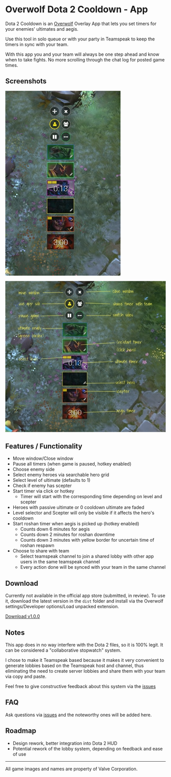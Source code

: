 # Overwolf Dota 2 Cooldown - App

Dota 2 Cooldown is an [Overwolf](http://overwolf.com/) Overlay App that lets you set timers for your enemies' ultimates and aegis.

Use this tool in solo queue or with your party in Teamspeak to keep the timers in sync with your team.

With this app you and your team will always be one step ahead and know when to take fights. No more scrolling through the chat log for posted game times.

## Screenshots

![UI Screenshot](images/02-ui-sample-1.jpg)

![UI Screenshot](images/06-ui-explained.jpg)

## Features / Functionality

* Move window/Close window
* Pause all timers (when game is paused, hotkey enabled)
* Choose enemy side
* Select enemy heroes via searchable hero grid
* Select level of ultimate (defaults to 1)
* Check if enemy has scepter
* Start timer via click or hotkey
    * Timer will start with the corresponding time depending on level and scepter
* Heroes with passive ultimate or 0 cooldown ultimate are faded
* Level selector and Scepter will only be visible if it affects the hero's cooldown
* Start roshan timer when aegis is picked up (hotkey enabled)
    * Counts down 6 minutes for aegis
    * Counts down 2 minutes for roshan downtime
    * Counts down 3 minutes with yellow border for uncertain time of roshan respawn
* Choose to share with team
    * Select teamspeak channel to join a shared lobby with other app users in the same teamspeak channel
    * Every action done will be synced with your team in the same channel

## Download

Currently not available in the official app store (submitted, in review). To use it, download the latest version in the `dist` folder and install via the Overwolf settings/Developer options/Load unpacked extension.

[Download v1.0.0](dist/overwolf-dota2-cooldown-1.0.0.tar.gz?raw=true)

## Notes

This app does in no way interfere with the Dota 2 files, so it is 100% legit. It can be considered a "collaborative stopwatch" system.

I chose to make it Teamspeak based because it makes it very convenient to generate lobbies based on the Teamspeak host and channel, thus eliminating the need to create server lobbies and share them with your team via copy and paste.

Feel free to give constructive feedback about this system via the [issues](https://github.com/bontscho/overwolf-dota2-cooldown/issues)

## FAQ

Ask questions via [issues](https://github.com/bontscho/overwolf-dota2-cooldown/issues) and the noteworthy ones will be added here.

## Roadmap

* Design rework, better integration into Dota 2 HUD
* Potential rework of the lobby system, depending on feedback and ease of use

--------------------
All game images and names are property of Valve Corporation.
